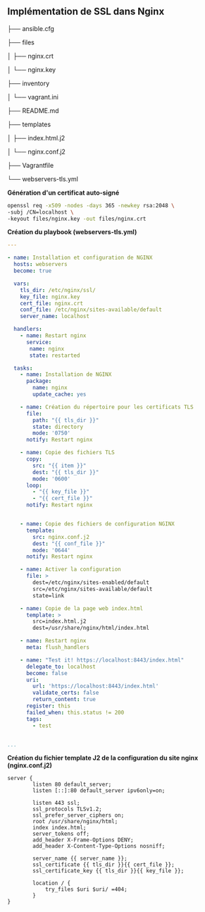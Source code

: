 ## Implémentation de SSL dans Nginx

├── ansible.cfg

├── files

│   ├── nginx.crt

│   └── nginx.key

├── inventory

│   └── vagrant.ini

├── README.md

├── templates

│   ├── index.html.j2

│   └── nginx.conf.j2

├── Vagrantfile

└── webservers-tls.yml

**Génération d'un certificat auto-signé**

```bash
openssl req -x509 -nodes -days 365 -newkey rsa:2048 \
-subj /CN=localhost \
-keyout files/nginx.key -out files/nginx.crt
```

**Création du playbook (webservers-tls.yml)**

```yaml
---

- name: Installation et configuration de NGINX
  hosts: webservers
  become: true

  vars:
    tls_dir: /etc/nginx/ssl/
    key_file: nginx.key
    cert_file: nginx.crt
    conf_file: /etc/nginx/sites-available/default
    server_name: localhost

  handlers:
    - name: Restart nginx
      service:
       name: nginx
       state: restarted

  tasks:
    - name: Installation de NGINX
      package: 
        name: nginx
        update_cache: yes

    - name: Création du répertoire pour les certificats TLS
      file:
        path: "{{ tls_dir }}"
        state: directory
        mode: '0750'
      notify: Restart nginx

    - name: Copie des fichiers TLS
      copy:
        src: "{{ item }}"
        dest: "{{ tls_dir }}"
        mode: '0600'
      loop:
        - "{{ key_file }}"
        - "{{ cert_file }}"
      notify: Restart nginx


    - name: Copie des fichiers de configuration NGINX
      template:
        src: nginx.conf.j2
        dest: "{{ conf_file }}"
        mode: '0644'
      notify: Restart nginx

    - name: Activer la configuration
      file: >
        dest=/etc/nginx/sites-enabled/default
        src=/etc/nginx/sites-available/default
        state=link

    - name: Copie de la page web index.html
      template: >
        src=index.html.j2
        dest=/usr/share/nginx/html/index.html

    - name: Restart nginx
      meta: flush_handlers

    - name: "Test it! https://localhost:8443/index.html"
      delegate_to: localhost
      become: false
      uri:
        url: 'https://localhost:8443/index.html'
        validate_certs: false
        return_content: true
      register: this
      failed_when: this.status != 200
      tags:
        - test


...
```

**Création du fichier template J2 de la configuration du site nginx (nginx.conf.j2)**

```nginx
server {
        listen 80 default_server;
        listen [::]:80 default_server ipv6only=on;
        
        listen 443 ssl;
        ssl_protocols TLSv1.2;
        ssl_prefer_server_ciphers on;
        root /usr/share/nginx/html;
        index index.html;
        server_tokens off;
        add_header X-Frame-Options DENY;
        add_header X-Content-Type-Options nosniff;
        
        server_name {{ server_name }};
        ssl_certificate {{ tls_dir }}{{ cert_file }};
        ssl_certificate_key {{ tls_dir }}{{ key_file }};
        
        location / {
            try_files $uri $uri/ =404;
        }
}
```